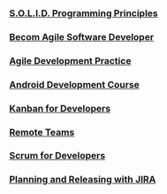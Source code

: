 
### [S.O.L.I.D. Programming Principles](https://github.com/gpokat/earned_certificates/blob/master/CertificateOfCompletion_Learning%20S.O.L.I.D.%20Programming%20Principles.pdf)
### [Becom Agile Software Developer](https://github.com/gpokat/earned_certificates/blob/master/CertificateOfCompletion_Become%20an%20Agile%20Software%20Developer.pdf)
### [Agile Development Practice](https://github.com/gpokat/earned_certificates/blob/master/CertificateOfCompletion_Agile%20Development%20Practices.pdf)
### [Android Development Course](https://github.com/gpokat/earned_certificates/blob/master/CertificateOfCompletion_Android%20Development%20Course.pdf)
### [Kanban for Developers](https://github.com/gpokat/earned_certificates/blob/master/CertificateOfCompletion_Agile%20Software%20Development%20Kanban%20for%20Developers.pdf)
### [Remote Teams](https://github.com/gpokat/earned_certificates/blob/master/CertificateOfCompletion_Agile%20Software%20Development%20Remote%20Teams.pdf)
### [Scrum for Developers](https://github.com/gpokat/earned_certificates/blob/master/CertificateOfCompletion_Agile%20Software%20Development%20Scrum%20for%20Developers.pdf)
### [Planning and Releasing with JIRA](https://github.com/gpokat/earned_certificates/blob/master/CertificateOfCompletion_Planning%20and%20Releasing%20Software%20with%20JIRA.pdf)
